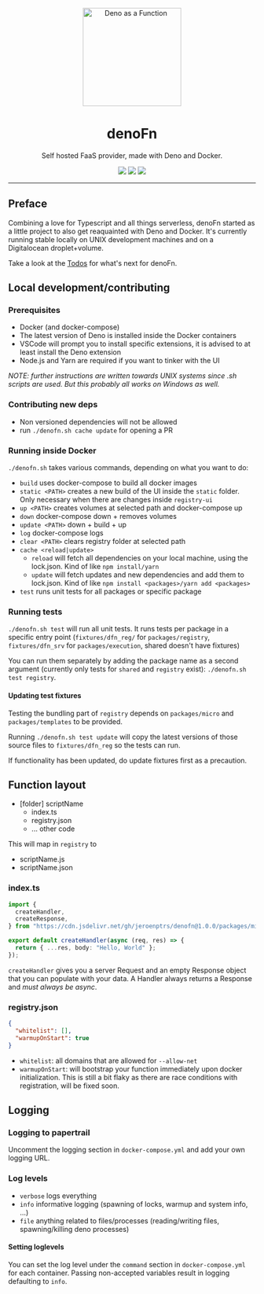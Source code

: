 <p align="center">
   <img height="200" style="height:200px;" src="https://github.com/jeroenptrs/denoFn/raw/main/.github/denofn_transparent.png" alt="Deno as a Function" />
   <h1 align="center">denoFn</h1>
</p>
<p align="center">Self hosted FaaS provider, made with Deno and Docker.</p>
<p align="center">
   <img src="https://img.shields.io/github/workflow/status/jeroenptrs/denoFn/Run%20deno%20tests/main?label=tests" />
   <img src="https://img.shields.io/github/v/tag/jeroenptrs/denoFn?label=latest" />
   <img src="https://img.shields.io/github/workflow/status/jeroenptrs/denoFn/Publish%20deno-alpine/main?label=deno-alpine%201.2.1" />
</p>

---

## Preface

Combining a love for Typescript and all things serverless, denoFn started as a little project to also get reaquainted with Deno and Docker.
It's currently running stable locally on UNIX development machines and on a Digitalocean droplet+volume.

Take a look at the [Todos](#todos) for what's next for denoFn.

## Local development/contributing

### Prerequisites

- Docker (and docker-compose)
- The latest version of Deno is installed inside the Docker containers
- VSCode will prompt you to install specific extensions, it is advised to at least install the Deno extension
- Node.js and Yarn are required if you want to tinker with the UI

_NOTE: further instructions are written towards UNIX systems since .sh scripts are used. But this probably all works on Windows as well._

### Contributing new deps

- Non versioned dependencies will not be allowed
- run `./denofn.sh cache update` for opening a PR

### Running inside Docker

`./denofn.sh` takes various commands, depending on what you want to do:

- `build` uses docker-compose to build all docker images
- `static <PATH>` creates a new build of the UI inside the `static` folder. Only necessary when there are changes inside `registry-ui`
- `up <PATH>` creates volumes at selected path and docker-compose up
- `down` docker-compose down + removes volumes
- `update <PATH>` down + build + up
- `log` docker-compose logs
- `clear <PATH>` clears registry folder at selected path
- `cache <reload|update>`
  - `reload` will fetch all dependencies on your local machine, using the lock.json. Kind of like `npm install/yarn`
  - `update` will fetch updates and new dependencies and add them to lock.json. Kind of like `npm install <packages>/yarn add <packages>`
- `test` runs unit tests for all packages or specific package

### Running tests

`./denofn.sh test` will run all unit tests. It runs tests per package in a specific entry point (`fixtures/dfn_reg/` for `packages/registry`, `fixtures/dfn_srv` for `packages/execution`, shared doesn't have fixtures)

You can run them separately by adding the package name as a second argument (currently only tests for `shared` and `registry` exist): `./denofn.sh test registry`.

#### Updating test fixtures

Testing the bundling part of `registry` depends on `packages/micro` and `packages/templates` to be provided.

Running `./denofn.sh test update` will copy the latest versions of those source files to `fixtures/dfn_reg` so the tests can run.

If functionality has been updated, do update fixtures first as a precaution.

## Function layout

- [folder] scriptName
  - index.ts
  - registry.json
  - ... other code

This will map in `registry` to

- scriptName.js
- scriptName.json

### index.ts

```ts
import {
  createHandler,
  createResponse,
} from "https://cdn.jsdelivr.net/gh/jeroenptrs/denofn@1.0.0/packages/micro/functions/mod.ts";

export default createHandler(async (req, res) => {
  return { ...res, body: "Hello, World" };
});
```

`createHandler` gives you a server Request and an empty Response object that you can populate with your data. A Handler always returns a Response and _must always be async_.

### registry.json

```json
{
  "whitelist": [],
  "warmupOnStart": true
}
```

- `whitelist`: all domains that are allowed for `--allow-net`
- `warmupOnStart`: will bootstrap your function immediately upon docker initialization. This is still a bit flaky as there are race conditions with registration, will be fixed soon.

## Logging

### Logging to papertrail

Uncomment the logging section in `docker-compose.yml` and add your own logging URL.

### Log levels

- `verbose` logs everything
- `info` informative logging (spawning of locks, warmup and system info, ...)
- `file` anything related to files/processes (reading/writing files, spawning/killing deno processes)

#### Setting loglevels

You can set the log level under the `command` section in `docker-compose.yml` for each container. Passing non-accepted variables result in logging defaulting to `info`.
